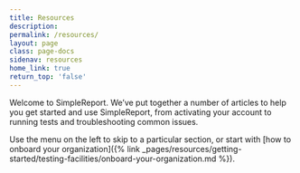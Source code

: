 ```yaml
---
title: Resources
description:
permalink: /resources/
layout: page
class: page-docs
sidenav: resources
home_link: true
return_top: 'false'
---
```


Welcome to SimpleReport. We’ve put together a number of articles to help you get started and use SimpleReport, from activating your account to running tests and troubleshooting common issues.

Use the menu on the left to skip to a particular section, or start with [how to onboard your organization]({% link _pages/resources/getting-started/testing-facilities/onboard-your-organization.md %}).

